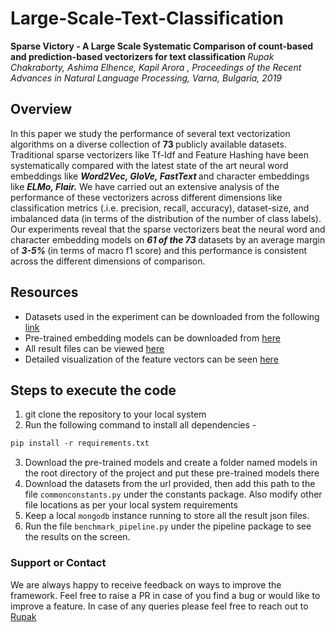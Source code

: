 # Large-Scale-Text-Classification

<b> Sparse Victory - A Large Scale Systematic Comparison of count-based and prediction-based vectorizers for text classification </b>
<i> Rupak Chakraborty, Ashima Elhence, Kapil Arora , Proceedings of the Recent Advances in Natural Language Processing, Varna, Bulgaria, 2019 </i>
<br>
## Overview
In this paper we study the performance of several text vectorization algorithms on a diverse collection of <b> 73 </b> publicly available datasets. Traditional sparse vectorizers like Tf-Idf and Feature Hashing have been systematically compared with the latest state of the art neural word embeddings like <b><i> Word2Vec, GloVe, FastText </b></i> and character embeddings like <b><i> ELMo, Flair.</b></i> We have carried out an extensive analysis of the performance of these vectorizers across different dimensions like classification metrics (.i.e. precision, recall, accuracy), dataset-size, and imbalanced data (in terms of the distribution of the number of class labels). 
Our experiments reveal that the sparse vectorizers beat the neural word and character embedding models on <b><i> 61 of the 73 </b></i>datasets by an average margin of <b><i> 3-5% </i></b>(in terms of macro f1 score) and this performance is consistent across the different dimensions of comparison.

## Resources
- Datasets used in the experiment can be downloaded from the following [link](http://tinyurl.com/yyofx77r) 
- Pre-trained embedding models can be downloaded from [here](https://tinyurl.com/y2mlnhdf)
- All result files can be viewed [here](https://tinyurl.com/y5e4hftt)
- Detailed visualization of the feature vectors can be seen [here](https://tinyurl.com/yxgf2vuj)

## Steps to execute the code

1. git clone the repository to your local system
2. Run the following command to install all dependencies - 
```markdown
pip install -r requirements.txt
```
3. Download the pre-trained models and create a folder named models in the root directory of the project and put these pre-trained models there
4. Download the datasets from the url provided, then add this path to the file ``` commonconstants.py ``` under the constants package. Also modify other file locations as per your local system requirements
5. Keep a local ``` mongodb ``` instance running to store all the result json files.
6. Run the file ```benchmark_pipeline.py``` under the pipeline package to see the results on the screen.

### Support or Contact

We are always happy to receive feedback on ways to improve the framework. Feel free to raise a PR in case of you find a bug or would like to improve a feature. In case of any queries please feel free to reach out to [Rupak](mailto:rupak97.4@gmail.com)
